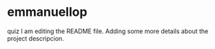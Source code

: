 # emmanuellop
quiz
I am editing the README file. Adding some more details about the project descripcion.
